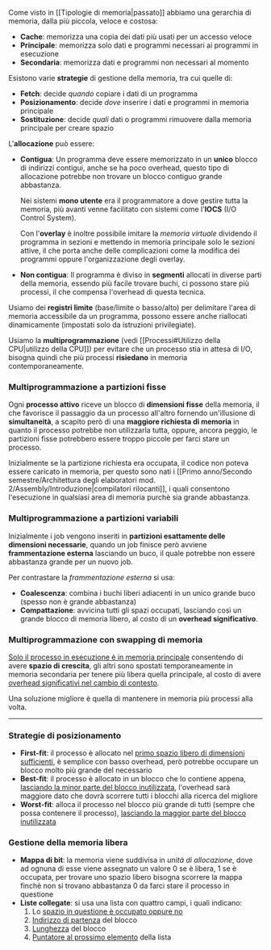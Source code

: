 Come visto in [[Tipologie di memoria|passato]] abbiamo una gerarchia di memoria, dalla più piccola, veloce e costosa:
- **Cache**: memorizza una copia dei dati più usati per un accesso veloce
- **Principale**: memorizza solo dati e programmi necessari ai programmi in esecuzione
- **Secondaria**: memorizza dati e programmi non necessari al momento

Esistono varie **strategie** di gestione della memoria, tra cui quelle di:
- **Fetch**: decide _quando_ copiare i dati di un programma
- **Posizionamento**: decide _dove_ inserire i dati e programmi in memoria principale
- **Sostituzione**: decide _quali_ dati o programmi rimuovere dalla memoria principale per creare spazio

L'**allocazione** può essere:
- **Contigua**:
	Un programma deve essere memorizzato in un **unico** blocco di indirizzi contigui, anche se ha poco overhead, questo tipo di allocazione potrebbe non trovare un blocco contiguo grande abbastanza.
	
	Nei sistemi **mono utente** era il programmatore a dove gestire tutta la memoria, più avanti venne facilitato con sistemi come l'**IOCS** (I/O Control System).

	Con l'**overlay** è inoltre possibile imitare la _memoria virtuale_ dividendo il programma in sezioni e mettendo in memoria principale solo le sezioni attive, il che porta anche delle complicazioni come la modifica dei programmi oppure l'organizzazione degli overlay.
	
- **Non contigua**:
	Il programma è diviso in **segmenti** allocati in diverse parti della memoria, essendo più facile trovare buchi, ci possono stare più processi, il che compensa l'overhead di questa tecnica.

Usiamo dei **registri limite** (base/limite o basso/alto) per delimitare l'area di memoria accessibile da un programma, possono essere anche riallocati dinamicamente (impostati solo da istruzioni privilegiate).

Usiamo la **multiprogrammazione** (vedi [[Processi#Utilizzo della CPU|utilizzo della CPU]]) per evitare che un processo stia in attesa di I/O, bisogna quindi che più processi **risiedano** in memoria contemporaneamente.
### Multiprogrammazione a partizioni fisse
Ogni **processo attivo** riceve un blocco di **dimensioni fisse** della memoria, il che favorisce il passaggio da un processo all'altro fornendo un'illusione di **simultaneità**, a scapito però di una **maggiore richiesta di memoria** in quanto il processo potrebbe non utilizzarla tutta, oppure, ancora peggio, le partizioni fisse potrebbero essere troppo piccole per farci stare un processo.

Inizialmente se la partizione richiesta era occupata, il codice non poteva essere caricato in memoria, per questo sono nati i [[Primo anno/Secondo semestre/Architettura degli elaboratori mod. 2/Assembly/Introduzione|compilatori rilocanti]], i quali consentono l'esecuzione in qualsiasi area di memoria purchè sia grande abbastanza.

### Multiprogrammazione a partizioni variabili
Inizialmente i job vengono inseriti in **partizioni esattamente delle dimensioni necessarie**, quando un job finisce però avviene **frammentazione esterna** lasciando un buco, il quale potrebbe non essere abbastanza grande per un nuovo job.

Per contrastare la _frammentazione esterna_ si usa:
- **Coalescenza**: combina i buchi liberi adiacenti in un unico grande buco (spesso non è grande abbastanza)
- **Compattazione**: avvicina tutti gli spazi occupati, lasciando così un grande blocco di memoria libero, al costo di un **overhead significativo**.

### Multiprogrammazione con swapping di memoria
<u>Solo il processo in esecuzione è in memoria principale</u> consentendo di avere **spazio di crescita**, gli altri sono spostati temporaneamente in memoria secondaria per tenere più libera quella principale, al costo di avere <u>overhead significativi nel cambio di contesto</u>.

Una soluzione migliore è quella di mantenere in memoria più processi alla volta.

---
### Strategie di posizionamento
- **First-fit**: il processo è allocato nel <u>primo spazio libero di dimensioni sufficienti</u>, è semplice con basso overhead, però potrebbe occupare un blocco molto più grande del necessario
- **Best-fit**: il processo è allocato in un blocco che lo contiene appena, <u>lasciando la minor parte del blocco inutilizzata</u>, l'overhead sarà maggiore dato che dovrà scorrere tutti i blocchi alla ricerca del migliore
- **Worst-fit**: alloca il processo nel blocco più grande di tutti (sempre che possa contenere il processo), <u>lasciando la maggior parte del blocco inutilizzata</u>

### Gestione della memoria libera
- **Mappa di bit**: la memoria viene suddivisa in _unità di allocazione_, dove ad ognuna di esse viene assegnato un valore $0$ se è libera, $1$ se è occupata, per trovare uno spazio libero bisogna scorrere la mappa finchè non si trovano abbastanza $0$ da farci stare il processo in questione
- **Liste collegate**: si usa una lista con quattro campi, i quali indicano:
	1. Lo <u>spazio in questione è occupato oppure no</u>
	2. <u>Indirizzo di partenza</u> del blocco
	3. <u>Lunghezza</u> del blocco
	4. <u>Puntatore al prossimo elemento</u> della lista